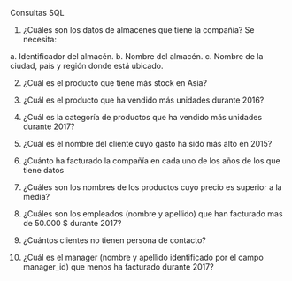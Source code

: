 
Consultas SQL


1.	¿Cuáles son los datos de almacenes que tiene la compañía? Se necesita:

a.	Identificador del almacén.
b.	Nombre del almacén.
c.	Nombre de la ciudad, país y región donde está ubicado. 


2.	¿Cuál es el producto que tiene más stock en Asia?

3.	¿Cuál es el producto que ha vendido más unidades durante 2016?

4.	¿Cuál es la categoría de productos que ha vendido más unidades durante 2017?

5.	¿Cuál es el nombre del cliente cuyo gasto ha sido más alto en 2015?

6.	¿Cuánto ha facturado la compañía en cada uno de los años de los que tiene datos

7.	¿Cuáles son los nombres de los productos cuyo precio es superior a la media?

8.	¿Cuáles son los empleados (nombre y apellido) que han facturado mas de 50.000 $ durante 2017?

9.	¿Cuántos clientes no tienen persona de contacto?

10.	¿Cuál es el manager (nombre y apellido identificado por el campo manager_id) que menos ha facturado durante 2017?
 
